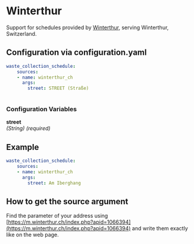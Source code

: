 # Winterthur

Support for schedules provided by [Winterthur](https://winterthur.ch/), serving Winterthur, Switzerland.

## Configuration via configuration.yaml

```yaml
waste_collection_schedule:
    sources:
    - name: winterthur_ch
      args:
        street: STREET (Straße)
        
```

### Configuration Variables

**street**  
*(String) (required)*

## Example

```yaml
waste_collection_schedule:
    sources:
    - name: winterthur_ch
      args:
        street: Am Iberghang
```

## How to get the source argument

Find the parameter of your address using [https://m.winterthur.ch/index.php?apid=1066394](https://m.winterthur.ch/index.php?apid=1066394) and write them exactly like on the web page.

